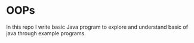# OOPs
In this repo I write basic Java program to explore and understand basic of java through example programs.
